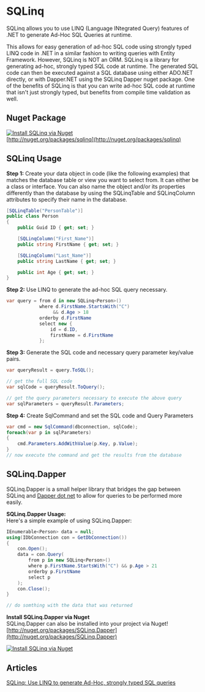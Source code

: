 # SQLinq
SQLinq allows you to use LINQ (Language INtegrated Query) features of .NET to generate Ad-Hoc SQL Queries at runtime.

This allows for easy generation of ad-hoc SQL code using strongly typed LINQ code in .NET in a similar fashion to writing queries with Entity Framework. However, SQLinq is NOT an ORM. SQLinq is a library for generating ad-hoc, strongly typed SQL code at runtime. The generated SQL code can then be executed against a SQL database using either ADO.NET directly, or with Dapper.NET using the SQLinq Dapper nuget package. One of the benefits of SQLinq is that you can write ad-hoc SQL code at runtime that isn't just strongly typed, but benefits from compile time validation as well.

## Nuget Package

[![Install SQLinq via Nuget](http://sqlinq.codeplex.com/Download?ProjectName=sqlinq&DownloadId=357830 "Install SQLinq via Nuget")](http://nuget.org/packages/sqlinq)  
[http://nuget.org/packages/sqlinq](http://nuget.org/packages/sqlinq)

## SQLinq Usage

**Step 1:** Create your data object in code (like the following examples) that matches the database table or view you want to select from. It can either be a class or interface. You can also name the object and/or its properties differently than the database by using the SQLinqTable and SQLinqColumn attributes to specify their name in the database.  

```c#
[SQLinqTable("PersonTable")]
public class Person
{
    public Guid ID { get; set; }

    [SQLinqColumn("First_Name")]
    public string FirstName { get; set; }

    [SQLinqColumn("Last_Name")]
    public string LastName { get; set; }

    public int Age { get; set; }
}
```

**Step 2:** Use LINQ to generate the ad-hoc SQL query necessary.  

```c#
var query = from d in new SQLinq<Person>()
            where d.FirstName.StartsWith("C")
                 && d.Age > 18
            orderby d.FirstName
            select new {
                id = d.ID,
                firstName = d.FirstName
            };
```

**Step 3:** Generate the SQL code and necessary query parameter key/value pairs.  

```c#
var queryResult = query.ToSQL();

// get the full SQL code
var sqlCode = queryResult.ToQuery();

// get the query parameters necessary to execute the above query
var sqlParameters = queryResult.Parameters;
```

**Step 4:** Create SqlCommand and set the SQL code and Query Parameters  

```c#
var cmd = new SqlCommand(dbconnection, sqlCode);
foreach(var p in sqlParameters)
{
    cmd.Parameters.AddWithValue(p.Key, p.Value);
}
// now execute the command and get the results from the database
```

## SQLinq.Dapper

SQLinq.Dapper is a small helper library that bridges the gap between SQLinq and [Dapper dot net](http://code.google.com/p/dapper-dot-net/) to allow for queries to be performed more easily.  

**SQLinq.Dapper Usage:**  
Here's a simple example of using SQLinq.Dapper:  

```c#
IEnumerable<Person> data = null;
using(IDbConnection con = GetDbConnection())
{
    con.Open();
    data = con.Query(
        from p in new SQLinq<Person>()
        where p.FirstName.StartsWith("C") && p.Age > 21
        orderby p.FirstName
        select p
    );
    con.Close();
}

// do somthing with the data that was returned
```

**Install SQLinq.Dapper via Nuget**  
SQLinq.Dapper can also be installed into your project via Nuget!  
[http://nuget.org/packages/SQLinq.Dapper](http://nuget.org/packages/SQLinq.Dapper)  

[![Install SQLinq via Nuget](http://download.codeplex.com/Download?ProjectName=sqlinq&DownloadId=358422 "Install SQLinq via Nuget")](http://nuget.org/packages/SQLinq.Dapper)  

## Articles

[SQLinq: Use LINQ to generate Ad-Hoc, strongly typed SQL queries](http://pietschsoft.com/post/2012/03/24/SQLinq-Use-LINQ-to-generate-Ad-Hoc-strongly-typed-SQL-queries)

